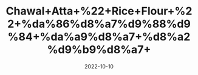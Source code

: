 ---
title: 'Chawal+Atta+%22+Rice+Flour+%22+%da%86%d8%a7%d9%88%d9%84+%da%a9%d8%a7+%d8%a2%d9%b9%d8%a7+'
date: '2022-10-10' 
metatag: '' 
inventory: '0' 
draft: false 
# meta description 
shortDescripton: 'It+is+high+in+Beneficial+Fiber+and+great+Gluten-Free+Option.%ef%bf%bd'
description: 'Powder+Form'
longdescription: ''
featured: True
# product Price
price: '40.0'
# Product Short Description
shortDescription: 'It+is+high+in+Beneficial+Fiber+and+great+Gluten-Free+Option.%ef%bf%bd'
productID: '4717A61D-1E25-ED11-9968-005056B3A416'
type: 'products'
category: 'Powder+Form' 
thumnailproduct: 'https://eraconnect.blob.core.windows.net/product-images/aminsaddiquidawakhana/4717A61D-1E25-ED11-9968-005056B3A416.webp' 
images:
  - image: 'https://eraconnect.blob.core.windows.net/product-images/aminsaddiquidawakhana/4717A61D-1E25-ED11-9968-005056B3A416.webp'  
Variants:
---